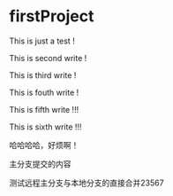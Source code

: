 # firstProject

This is just a test !

This is second write !

This is third write !

This is fouth write !

This is fifth write !!!

This is sixth write !!!

哈哈哈哈，好烦啊！

主分支提交的内容

测试远程主分支与本地分支的直接合并23567

